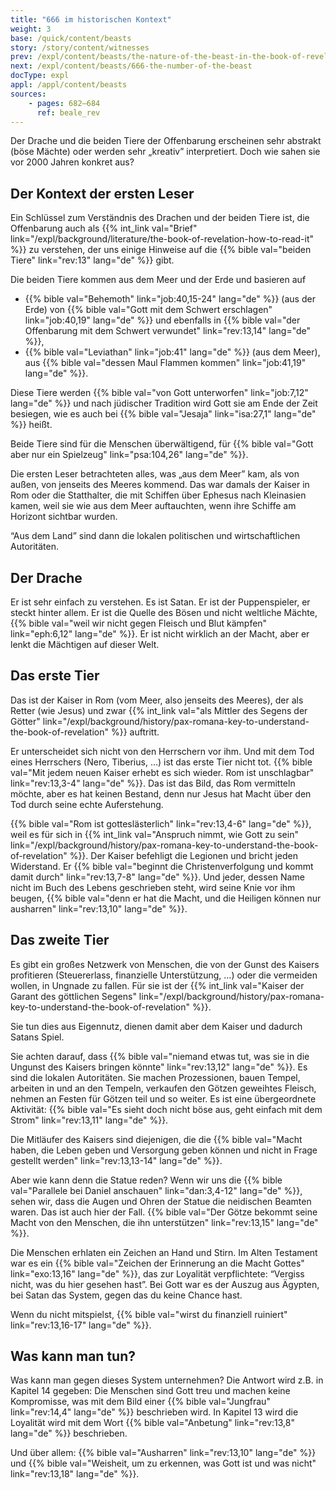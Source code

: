 ```yaml
---
title: "666 im historischen Kontext"
weight: 3
base: /quick/content/beasts
story: /story/content/witnesses
prev: /expl/content/beasts/the-nature-of-the-beast-in-the-book-of-revelation
next: /expl/content/beasts/666-the-number-of-the-beast
docType: expl
appl: /appl/content/beasts
sources: 
    - pages: 682–684
      ref: beale_rev
---
```


Der Drache und die beiden Tiere der Offenbarung erscheinen sehr abstrakt (böse Mächte) oder werden sehr „kreativ” interpretiert. Doch wie sahen sie vor 2000 Jahren konkret aus?

## Der Kontext der ersten Leser

<a name="a261"></a>
Ein Schlüssel zum Verständnis des Drachen und der beiden Tiere ist, die Offenbarung auch als {{% int_link val="Brief" link="/expl/background/literature/the-book-of-revelation-how-to-read-it" %}} zu verstehen, der uns einige Hinweise auf die {{% bible val="beiden Tiere" link="rev:13" lang="de" %}} gibt.

Die beiden Tiere kommen aus dem Meer und der Erde und basieren auf

- {{% bible val="Behemoth" link="job:40,15-24" lang="de" %}} (aus der Erde) von {{% bible val="Gott mit dem Schwert erschlagen" link="job:40,19" lang="de" %}} und ebenfalls in {{% bible val="der Offenbarung mit dem Schwert verwundet" link="rev:13,14" lang="de" %}},
- {{% bible val="Leviathan" link="job:41" lang="de" %}} (aus dem Meer), aus {{% bible val="dessen Maul Flammen kommen" link="job:41,19" lang="de" %}}.

Diese Tiere werden {{% bible val="von Gott unterworfen" link="job:7,12" lang="de" %}} und nach jüdischer Tradition wird Gott sie am Ende der Zeit besiegen, wie es auch bei {{% bible val="Jesaja" link="isa:27,1" lang="de" %}} heißt.

Beide Tiere sind für die Menschen überwältigend, für {{% bible val="Gott aber nur ein Spielzeug" link="psa:104,26" lang="de" %}}.

Die ersten Leser betrachteten alles, was „aus dem Meer” kam, als von außen, von jenseits des Meeres kommend. Das war damals der Kaiser in Rom oder die Statthalter, die mit Schiffen über Ephesus nach Kleinasien kamen, weil sie wie aus dem Meer auftauchten, wenn ihre Schiffe am Horizont sichtbar wurden.

“Aus dem Land” sind dann die lokalen politischen und wirtschaftlichen Autoritäten.

## Der Drache

<a name="0a83"></a>
Er ist sehr einfach zu verstehen. Es ist Satan. Er ist der Puppenspieler, er steckt hinter allem. Er ist die Quelle des Bösen und nicht weltliche Mächte, {{% bible val="weil wir nicht gegen Fleisch und Blut kämpfen" link="eph:6,12" lang="de" %}}. Er ist nicht wirklich an der Macht, aber er lenkt die Mächtigen auf dieser Welt.

## Das erste Tier

<a name="e132"></a>
Das ist der Kaiser in Rom (vom Meer, also jenseits des Meeres), der als Retter (wie Jesus) und zwar {{% int_link val="als Mittler des Segens der Götter" link="/expl/background/history/pax-romana-key-to-understand-the-book-of-revelation" %}} auftritt. 

Er unterscheidet sich nicht von den Herrschern vor ihm. Und mit dem Tod eines Herrschers (Nero, Tiberius, …) ist das erste Tier nicht tot. 
{{% bible val="Mit jedem neuen Kaiser erhebt es sich wieder. Rom ist unschlagbar" link="rev:13,3-4" lang="de" %}}.
Das ist das Bild, das Rom vermitteln möchte, aber es hat keinen Bestand, denn nur Jesus hat Macht über den Tod durch seine echte Auferstehung.

{{% bible val="Rom ist gotteslästerlich" link="rev:13,4-6" lang="de" %}}, weil es für sich in {{% int_link val="Anspruch nimmt, wie Gott zu sein" link="/expl/background/history/pax-romana-key-to-understand-the-book-of-revelation" %}}. Der Kaiser befehligt die Legionen und bricht jeden Widerstand. Er {{% bible val="beginnt die Christenverfolgung und kommt damit durch" link="rev:13,7-8" lang="de" %}}. Und jeder, dessen Name nicht im Buch des Lebens geschrieben steht, wird seine Knie vor ihm beugen, {{% bible val="denn er hat die Macht, und die Heiligen können nur ausharren" link="rev:13,10" lang="de" %}}.

## Das zweite Tier

<a name="3622"></a>
Es gibt ein großes Netzwerk von Menschen, die von der Gunst des Kaisers profitieren (Steuererlass, finanzielle Unterstützung, …) oder die vermeiden wollen, in Ungnade zu fallen. 
Für sie ist der {{% int_link val="Kaiser der Garant des göttlichen Segens" link="/expl/background/history/pax-romana-key-to-understand-the-book-of-revelation" %}}.

Sie tun dies aus Eigennutz, dienen damit aber dem Kaiser und dadurch Satans Spiel.

Sie achten darauf, dass {{% bible val="niemand etwas tut, was sie in die Ungunst des Kaisers bringen könnte" link="rev:13,12" lang="de" %}}. Es sind die lokalen Autoritäten. Sie machen Prozessionen, bauen Tempel, arbeiten in und an den Tempeln, verkaufen den Götzen geweihtes Fleisch, nehmen an Festen für Götzen teil und so weiter. Es ist eine übergeordnete Aktivität: {{% bible val="Es sieht doch nicht böse aus, geht einfach mit dem Strom" link="rev:13,11" lang="de" %}}.

Die Mitläufer des Kaisers sind diejenigen, die die {{% bible val="Macht haben, die Leben geben und Versorgung geben können und nicht in Frage gestellt werden" link="rev:13,13-14" lang="de" %}}.

Aber wie kann denn die Statue reden? Wenn wir uns die {{% bible val="Parallele bei Daniel anschauen" link="dan:3,4-12" lang="de" %}}, sehen wir, dass die Augen und Ohren der Statue die neidischen Beamten waren. Das ist auch hier der Fall. {{% bible val="Der Götze bekommt seine Macht von den Menschen, die ihn unterstützen" link="rev:13,15" lang="de" %}}.

Die Menschen erhlaten ein Zeichen an Hand und Stirn. Im Alten Testament war es ein {{% bible val="Zeichen der Erinnerung an die Macht Gottes" link="exo:13,16" lang="de" %}}, das zur Loyalität verpflichtete: “Vergiss nicht, was du hier gesehen hast”. Bei Gott war es der Auszug aus Ägypten, bei Satan das System, gegen das du keine Chance hast.

Wenn du nicht mitspielst, {{% bible val="wirst du finanziell ruiniert" link="rev:13,16-17" lang="de" %}}.

## Was kann man tun?

<a name="6293"></a>
Was kann man gegen dieses System unternehmen? Die Antwort wird z.B. in Kapitel 14 gegeben: Die Menschen sind Gott treu und machen keine Kompromisse, was mit dem Bild einer {{% bible val="Jungfrau" link="rev:14,4" lang="de" %}} beschrieben wird. In Kapitel 13 wird die Loyalität wird mit dem Wort {{% bible val="Anbetung" link="rev:13,8" lang="de" %}} beschrieben.

Und über allem: {{% bible val="Ausharren" link="rev:13,10" lang="de" %}} und {{% bible val="Weisheit, um zu erkennen, was Gott ist und was nicht" link="rev:13,18" lang="de" %}}.
